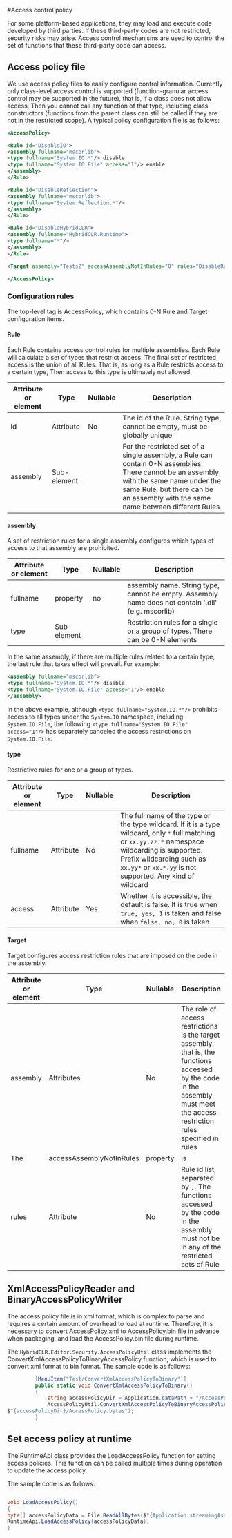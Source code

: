 #Access control policy

For some platform-based applications, they may load and execute code developed by third parties. If these third-party codes are not restricted, security risks may arise.
Access control mechanisms are used to control the set of functions that these third-party code can access.

## Access policy file

We use access policy files to easily configure control information. Currently only class-level access control is supported (function-granular access control may be supported in the future), that is, if a class does not allow access,
Then you cannot call any function of that type, including class constructors (functions from the parent class can still be called if they are not in the restricted scope). A typical policy configuration file is as follows:


```xml
<AccessPolicy>

<Rule id="DisableIO">
<assembly fullname="mscorlib">
<type fullname="System.IO.*"/> disable
<type fullname="System.IO.File" access="1"/> enable
</assembly>
</Rule>

<Rule id="DisableReflection">
<assembly fullname="mscorlib">
<type fullname="System.Reflection.*"/>
</assembly>
</Rule>

<Rule id="DisableHybridCLR">
<assembly fullname="HybridCLR.Runtime">
<type fullname="*"/>
</assembly>
</Rule>

<Target assembly="Tests2" accessAssemblyNotInRules="0" rules="DisableReflection,DisableIO,DisableHybridCLR"/>

</AccessPolicy>

```


### Configuration rules

The top-level tag is AccessPolicy, which contains 0-N Rule and Target configuration items.

#### Rule

Each Rule contains access control rules for multiple assemblies. Each Rule will calculate a set of types that restrict access. The final set of restricted access is the union of all Rules. That is, as long as a Rule restricts access to a certain type,
Then access to this type is ultimately not allowed.

|Attribute or element|Type|Nullable|Description|
|-|-|-|-|
|id|Attribute|No|The id of the Rule. String type, cannot be empty, must be globally unique |
|assembly|Sub-element|| For the restricted set of a single assembly, a Rule can contain 0-N assemblies. There cannot be an assembly with the same name under the same Rule, but there can be an assembly with the same name between different Rules|

#### assembly

A set of restriction rules for a single assembly configures which types of access to that assembly are prohibited.

|Attribute or element|Type|Nullable|Description|
|-|-|-|-|
|fullname|property|no|assembly name. String type, cannot be empty. Assembly name does not contain '.dll' (e.g. mscorlib) |
|type|Sub-element|| Restriction rules for a single or a group of types. There can be 0-N elements|

In the same assembly, if there are multiple rules related to a certain type, the last rule that takes effect will prevail. For example:

```xml
<assembly fullname="mscorlib">
<type fullname="System.IO.*"/> disable
<type fullname="System.IO.File" access="1"/> enable
</assembly>
```

In the above example, although `<type fullname="System.IO.*"/>` prohibits access to all types under the `System.IO` namespace, including `System.IO.File`, the following
`<type fullname="System.IO.File" access="1"/>` has separately canceled the access restrictions on `System.IO.File`.

#### type

Restrictive rules for one or a group of types.

|Attribute or element|Type|Nullable|Description|
|-|-|-|-|
|fullname|Attribute|No|The full name of the type or the type wildcard. If it is a type wildcard, only `*` full matching or `xx.yy.zz.*` namespace wildcarding is supported. Prefix wildcarding such as `xx.yy*` or `xx.*.yy` is not supported. Any kind of wildcard |
|access|Attribute|Yes|Whether it is accessible, the default is false. It is true when `true, yes, 1` is taken and false when `false, no, 0` is taken|


#### Target

Target configures access restriction rules that are imposed on the code in the assembly.

|Attribute or element|Type|Nullable|Description|
|-|-|-|-|
|assembly|Attributes|No|The role of access restrictions is the target assembly, that is, the functions accessed by the code in the assembly must meet the access restriction rules specified in rules|
The |accessAssemblyNotInRules|property|is|whether assemblies not covered by rules can be accessed. The default is false. When `true, yes, 1` is taken, it is true, and when `false, no, 0` is taken, it is false|
|rules|Attribute|No|Rule id list, separated by `,`. The functions accessed by the code in the assembly must not be in any of the restricted sets of Rule |

## XmlAccessPolicyReader and BinaryAccessPolicyWriter

The access policy file is in xml format, which is complex to parse and requires a certain amount of overhead to load at runtime. Therefore, it is necessary to convert AccessPolicy.xml to AccessPolicy.bin file in advance when packaging, and load the AccessPolicy.bin file during runtime.

The `HybridCLR.Editor.Security.AccessPolicyUtil` class implements the ConvertXmlAccessPolicyToBinaryAccessPolicy function, which is used to convert xml format to bin format.
The sample code is as follows:

```csharp
         [MenuItem("Test/ConvertXmlAccessPolicyToBinary")]
         public static void ConvertXmlAccessPolicyToBinary()
         {
             string accessPolicyDir = Application.dataPath + "/AccessPolicy";
             AccessPolicyUtil.ConvertXmlAccessPolicyToBinaryAccessPolicy($"{accessPolicyDir}/AccessPolicy.xml",
$"{accessPolicyDir}/AccessPolicy.bytes");
         }
```

## Set access policy at runtime

The RuntimeApi class provides the LoadAccessPolicy function for setting access policies. This function can be called multiple times during operation to update the access policy.

The sample code is as follows:

```csharp

void LoadAccessPolicy()
{
byte[] accessPolicyData = File.ReadAllBytes($"{Application.streamingAssetsPath}/AccessPolicy.bin");
RuntimeApi.LoadAccessPolicy(accessPolicyData);
}

```

